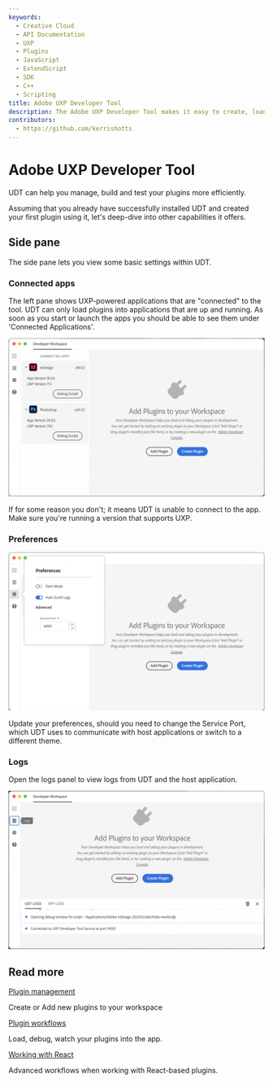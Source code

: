 ```yaml
---
keywords:
  - Creative Cloud
  - API Documentation
  - UXP
  - Plugins
  - JavaScript
  - ExtendScript
  - SDK
  - C++
  - Scripting
title: Adobe UXP Developer Tool
description: The Adobe UXP Developer Tool makes it easy to create, load, debug, and package UXP-based plugins.
contributors:
  - https://github.com/kerrishotts
---
```


# Adobe UXP Developer Tool

UDT can help you manage, build and test your plugins more efficiently. 

Assuming that you already have successfully installed UDT and created your first plugin using it, let's deep-dive into other capabilities it offers.


## Side pane
The side pane lets you view some basic settings within UDT.


### Connected apps

The left pane shows UXP-powered applications that are "connected" to the tool. UDT can only load plugins into applications that are up and running. As soon as you start or launch the apps you should be able to see them under 'Connected Applications'.

![Example of connected apps](./images/connected-apps.png)

If for some reason you don't; it means UDT is unable to connect to the app. Make sure you're running a version that supports UXP. 

### Preferences

![UDT gear icon sheet](./images/udt-gear-icon.png)

Update your preferences, should you need to change the Service Port, which UDT uses to communicate with host applications or switch to a different theme.


### Logs

Open the logs panel to view logs from UDT and the host application.

![UDT logs](./images/udt-logs.png)


## Read more

<DiscoverBlock slots="link, text"/>

[Plugin management](plugin-management/)

Create or Add new plugins to your workspace

<DiscoverBlock slots="link, text"/>

[Plugin workflows](plugin-workflows/)

Load, debug, watch your plugins into the app.

<DiscoverBlock slots="link, text"/>

[Working with React](working-with-react/)

Advanced workflows when working with React-based plugins.
